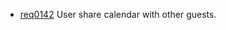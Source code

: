  * [req0142](https://github.com/DomainDrivenArchitecture/ddaRequirement/blob/master/en/requirements/req0142.md) User share calendar with other guests.